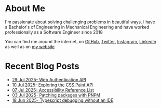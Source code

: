 # About Me

I'm passionate about solving challenging problems in beautiful ways. I have a Bachelor's of Engineering in Mechanical Engineering and have worked professionally as a Software Engineer since 2018

You can find me around the internet, on [GitHub](https://github.com/nabeelvalley), [Twitter](https://twitter.com/not_nabeel/), [Instagram](https://www.instagram.com/nabeelvalley/), [LinkedIn](https://za.linkedin.com/in/nabeelvalley) as well as on [my website](https://nabeelvalley.co.za/)

# Recent Blog Posts
<!-- BLOG-POST-LIST:START -->
- [29 Jul 2025- Web Authentication API](https://nabeelvalley.co.za/blog/2025/29-07/web-authentication-api/)
- [10 Jul 2025- Exploring the CSS Paint API](https://nabeelvalley.co.za/blog/2025/10-07/css-houdini-paint-api/)
- [07 Jul 2025- Accessibility Reference List](https://nabeelvalley.co.za/blog/2025/07-07/accessibility-tools/)
- [03 Jul 2025- Patching packages with PNPM](https://nabeelvalley.co.za/blog/2025/03-07/pnpm-package-patch/)
- [18 Jun 2025- Typescript debugging without an IDE](https://nabeelvalley.co.za/blog/2025/18-06/typescript-debugging-without-an-ide/)<!-- BLOG-POST-LIST:END -->
